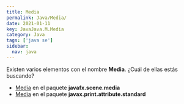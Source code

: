 ```yaml
---
title: Media
permalink: Java/Media/
date: 2021-01-11
key: JavaJava.M.Media
category: Java
tags: ['java se']
sidebar: 
  nav: java
---
```


Existen varios elementos con el nombre **Media**. ¿Cuál de ellas estás buscando?
<ul>
<li><a href="/Java/Media-javafx-scene-media/">Media</a> en el paquete <strong>javafx.scene.media</strong></li>
<li><a href="/Java/Media-javax-print-attribute-standard/">Media</a> en el paquete <strong>javax.print.attribute.standard</strong></li>
<ul>
